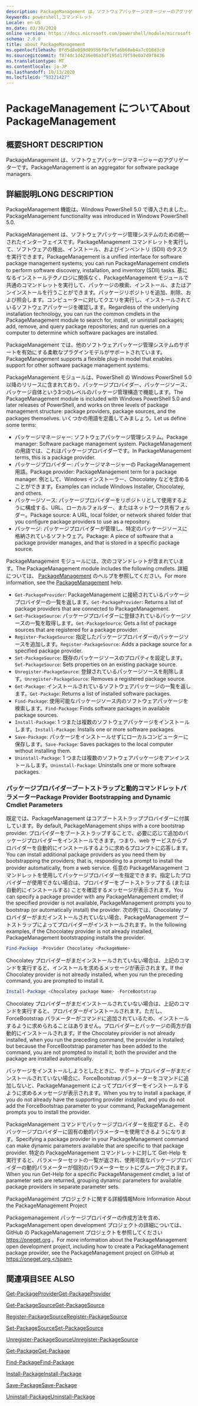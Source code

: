 ```yaml
---
description: PackageManagement は、ソフトウェアパッケージマネージャーのアグリゲーターです。
keywords: powershell,コマンドレット
Locale: en-US
ms.date: 03/30/2020
online version: https://docs.microsoft.com/powershell/module/microsoft.powershell.core/about/about_packagemanagement?view=powershell-6&WT.mc_id=ps-gethelp
schema: 2.0.0
title: about_PackageManagement
ms.openlocfilehash: 8fd5d8e059d09556f0e7efa6b68ab4a7c018d3c0
ms.sourcegitcommit: f874dc1d4236e06a3df195d179f59e0a7d9f8436
ms.translationtype: MT
ms.contentlocale: ja-JP
ms.lasthandoff: 10/13/2020
ms.locfileid: "93221427"
---
```

# <a name="about-packagemanagement"></a><span data-ttu-id="57862-104">PackageManagement について</span><span class="sxs-lookup"><span data-stu-id="57862-104">About PackageManagement</span></span>

## <a name="short-description"></a><span data-ttu-id="57862-105">概要</span><span class="sxs-lookup"><span data-stu-id="57862-105">SHORT DESCRIPTION</span></span>
<span data-ttu-id="57862-106">PackageManagement は、ソフトウェアパッケージマネージャーのアグリゲーターです。</span><span class="sxs-lookup"><span data-stu-id="57862-106">PackageManagement is an aggregator for software package managers.</span></span>

## <a name="long-description"></a><span data-ttu-id="57862-107">詳細説明</span><span class="sxs-lookup"><span data-stu-id="57862-107">LONG DESCRIPTION</span></span>

<span data-ttu-id="57862-108">PackageManagement 機能は、Windows PowerShell 5.0 で導入されました。</span><span class="sxs-lookup"><span data-stu-id="57862-108">PackageManagement functionality was introduced in Windows PowerShell 5.0.</span></span>

<span data-ttu-id="57862-109">PackageManagement は、ソフトウェアパッケージ管理システムのための統一されたインターフェイスです。PackageManagement コマンドレットを実行して、ソフトウェアの検出、インストール、およびインベントリ (SDII) のタスクを実行できます。</span><span class="sxs-lookup"><span data-stu-id="57862-109">PackageManagement is a unified interface for software package management systems; you can run PackageManagement cmdlets to perform software discovery, installation, and inventory (SDII) tasks.</span></span> <span data-ttu-id="57862-110">基になるインストールテクノロジに関係なく、PackageManagement モジュールで共通のコマンドレットを実行して、パッケージの検索、インストール、またはアンインストールを行うことができます。パッケージリポジトリを追加、削除、および照会します。コンピューターに対してクエリを実行し、インストールされているソフトウェアパッケージを確認します。</span><span class="sxs-lookup"><span data-stu-id="57862-110">Regardless of the underlying installation technology, you can run the common cmdlets in the PackageManagement module to search for, install, or uninstall packages; add, remove, and query package repositories; and run queries on a computer to determine which software packages are installed.</span></span>

<span data-ttu-id="57862-111">PackageManagement では、他のソフトウェアパッケージ管理システムのサポートを有効にする柔軟なプラグインモデルがサポートされています。</span><span class="sxs-lookup"><span data-stu-id="57862-111">PackageManagement supports a flexible plug-in model that enables support for other software package management systems.</span></span>

<span data-ttu-id="57862-112">PackageManagement モジュールは、PowerShell の Windows PowerShell 5.0 以降のリリースに含まれており、パッケージプロバイダー、パッケージソース、パッケージ自体という3つのレベルのパッケージ管理構造で機能します。</span><span class="sxs-lookup"><span data-stu-id="57862-112">The PackageManagement module is included with Windows PowerShell 5.0 and later releases of PowerShell, and works on three levels of package management structure: package providers, package sources, and the packages themselves.</span></span> <span data-ttu-id="57862-113">いくつかの用語を定義してみましょう。</span><span class="sxs-lookup"><span data-stu-id="57862-113">Let us define some terms:</span></span>

- <span data-ttu-id="57862-114">パッケージマネージャー: ソフトウェアパッケージ管理システム。</span><span class="sxs-lookup"><span data-stu-id="57862-114">Package manager: Software package management system.</span></span> <span data-ttu-id="57862-115">PackageManagement の用語では、これはパッケージプロバイダーです。</span><span class="sxs-lookup"><span data-stu-id="57862-115">In PackageManagement terms, this is a package provider.</span></span>
- <span data-ttu-id="57862-116">パッケージプロバイダー: パッケージマネージャーの PackageManagement 用語。</span><span class="sxs-lookup"><span data-stu-id="57862-116">Package provider: PackageManagement term for a package manager.</span></span> <span data-ttu-id="57862-117">例として、Windows インストーラー、Chocolatey などを含めることができます。</span><span class="sxs-lookup"><span data-stu-id="57862-117">Examples can include Windows Installer, Chocolatey, and others.</span></span>
- <span data-ttu-id="57862-118">パッケージソース: パッケージプロバイダーをリポジトリとして使用するように構成する、URL、ローカルフォルダー、またはネットワーク共有フォルダー。</span><span class="sxs-lookup"><span data-stu-id="57862-118">Package source: A URL, local folder, or network shared folder that you configure package providers to use as a repository.</span></span>
- <span data-ttu-id="57862-119">パッケージ: パッケージプロバイダーが管理し、特定のパッケージソースに格納されているソフトウェア。</span><span class="sxs-lookup"><span data-stu-id="57862-119">Package: A piece of software that a package provider manages, and that is stored in a specific package source.</span></span>

<span data-ttu-id="57862-120">PackageManagement モジュールには、次のコマンドレットが含まれています。</span><span class="sxs-lookup"><span data-stu-id="57862-120">The PackageManagement module includes the following cmdlets.</span></span> <span data-ttu-id="57862-121">詳細については、 [PackageManagement](/powershell/module/packagemanagement) のヘルプを参照してください。</span><span class="sxs-lookup"><span data-stu-id="57862-121">For more information, see the [PackageManagement](/powershell/module/packagemanagement) help.</span></span>

- <span data-ttu-id="57862-122">`Get-PackageProvider`: PackageManagement に接続されているパッケージプロバイダーの一覧を返します。</span><span class="sxs-lookup"><span data-stu-id="57862-122">`Get-PackageProvider`: Returns a list of package providers that are  connected to PackageManagement.</span></span>
- <span data-ttu-id="57862-123">`Get-PackageSource`: パッケージプロバイダーに登録されているパッケージソースの一覧を取得します。</span><span class="sxs-lookup"><span data-stu-id="57862-123">`Get-PackageSource`: Gets a list of package sources that are registered for a package provider.</span></span>
- <span data-ttu-id="57862-124">`Register-PackageSource`: 指定したパッケージプロバイダーのパッケージソースを追加します。</span><span class="sxs-lookup"><span data-stu-id="57862-124">`Register-PackageSource`: Adds a package source for a specified package provider.</span></span>
- <span data-ttu-id="57862-125">`Set-PackageSource`: 既存のパッケージソースのプロパティを設定します。</span><span class="sxs-lookup"><span data-stu-id="57862-125">`Set-PackageSource`: Sets properties on an existing package source.</span></span>
- <span data-ttu-id="57862-126">`Unregister-PackageSource`: 登録されているパッケージソースを削除します。</span><span class="sxs-lookup"><span data-stu-id="57862-126">`Unregister-PackageSource`: Removes a registered package source.</span></span>
- <span data-ttu-id="57862-127">`Get-Package`: インストールされているソフトウェアパッケージの一覧を返します。</span><span class="sxs-lookup"><span data-stu-id="57862-127">`Get-Package`: Returns a list of installed software packages.</span></span>
- <span data-ttu-id="57862-128">`Find-Package`: 使用可能なパッケージソース内のソフトウェアパッケージを検索します。</span><span class="sxs-lookup"><span data-stu-id="57862-128">`Find-Package`: Finds software packages in available package sources.</span></span>
- <span data-ttu-id="57862-129">`Install-Package`: 1 つまたは複数のソフトウェアパッケージをインストールします。</span><span class="sxs-lookup"><span data-stu-id="57862-129">`Install-Package`: Installs one or more software packages.</span></span>
- <span data-ttu-id="57862-130">`Save-Package`: パッケージをインストールせずにローカルコンピューターに保存します。</span><span class="sxs-lookup"><span data-stu-id="57862-130">`Save-Package`: Saves packages to the local computer without installing them.</span></span>
- <span data-ttu-id="57862-131">`Uninstall-Package`: 1 つまたは複数のソフトウェアパッケージをアンインストールします。</span><span class="sxs-lookup"><span data-stu-id="57862-131">`Uninstall-Package`: Uninstalls one or more software packages.</span></span>

### <a name="package-provider-bootstrapping-and-dynamic-cmdlet-parameters"></a><span data-ttu-id="57862-132">パッケージプロバイダーブートストラップと動的コマンドレットパラメーター</span><span class="sxs-lookup"><span data-stu-id="57862-132">Package Provider Bootstrapping and Dynamic Cmdlet Parameters</span></span>

<span data-ttu-id="57862-133">既定では、PackageManagement はコアブートストラッププロバイダーに付属しています。</span><span class="sxs-lookup"><span data-stu-id="57862-133">By default, PackageManagement ships with a core bootstrap provider.</span></span> <span data-ttu-id="57862-134">プロバイダーをブートストラップすることで、必要に応じて追加のパッケージプロバイダーをインストールできます。つまり、web サービスからプロバイダーを自動的にインストールするように求めるプロンプトに応答します。</span><span class="sxs-lookup"><span data-stu-id="57862-134">You can install additional package providers as you need them by bootstrapping the providers; that is, responding to a prompt to install the provider automatically, from a web service.</span></span> <span data-ttu-id="57862-135">任意の PackageManagement コマンドレットを使用してパッケージプロバイダーを指定できます。指定したプロバイダーが使用できない場合は、プロバイダーをブートストラップする (または自動的にインストールする) ことを確認するメッセージが表示されます。</span><span class="sxs-lookup"><span data-stu-id="57862-135">You can specify a package provider with any PackageManagement cmdlet; if the specified provider is not available, PackageManagement prompts you to bootstrap (or automatically install) the provider.</span></span> <span data-ttu-id="57862-136">次の例では、Chocolatey プロバイダーがまだインストールされていない場合、PackageManagement ブートストラップによってプロバイダーがインストールされます。</span><span class="sxs-lookup"><span data-stu-id="57862-136">In the following examples, if the Chocolatey provider is not already installed, PackageManagement bootstrapping installs the provider.</span></span>

```powershell
Find-Package -Provider Chocolatey <PackageName>
```

<span data-ttu-id="57862-137">Chocolatey プロバイダーがまだインストールされていない場合は、上記のコマンドを実行すると、インストールを求めるメッセージが表示されます。</span><span class="sxs-lookup"><span data-stu-id="57862-137">If the Chocolatey provider is not already installed, when you run the preceding command, you are prompted to install it.</span></span>

```powershell
Install-Package <Chocolatey package Name> -ForceBootstrap
```

<span data-ttu-id="57862-138">Chocolatey プロバイダーがまだインストールされていない場合は、上記のコマンドを実行すると、プロバイダーがインストールされます。ただし、ForceBootstrap パラメーターがコマンドに追加されているため、インストールするように求められることはありません。プロバイダーとパッケージの両方が自動的にインストールされます。</span><span class="sxs-lookup"><span data-stu-id="57862-138">If the Chocolatey provider is not already installed, when you run the preceding command, the provider is installed; but because the ForceBootstrap parameter has been added to the command, you are not prompted to install it; both the provider and the package are installed automatically.</span></span>

<span data-ttu-id="57862-139">パッケージをインストールしようとしたときに、サポートプロバイダーがまだインストールされていない場合に、ForceBootstrap パラメーターをコマンドに追加しないと、PackageManagement によってプロバイダーをインストールするように求めるメッセージが表示されます。</span><span class="sxs-lookup"><span data-stu-id="57862-139">When you try to install a package, if you do not already have the supporting provider installed, and you do not add the ForceBootstrap parameter to your command, PackageManagement prompts you to install the provider.</span></span>

<span data-ttu-id="57862-140">PackageManagement コマンドでパッケージプロバイダーを指定すると、そのパッケージプロバイダーに固有の動的パラメーターを使用できるようになります。</span><span class="sxs-lookup"><span data-stu-id="57862-140">Specifying a package provider in your PackageManagement command can make dynamic parameters available that are specific to that package provider.</span></span> <span data-ttu-id="57862-141">特定の PackageManagement コマンドレットに対して Get-Help を実行すると、パラメーターセットの一覧が返され、使用可能なパッケージプロバイダーの動的パラメーターが個別のパラメーターセットにグループ化されます。</span><span class="sxs-lookup"><span data-stu-id="57862-141">When you run Get-Help for a specific PackageManagement cmdlet, a list of parameter sets are returned, grouping dynamic parameters for available package providers in separate parameter sets.</span></span>

<span data-ttu-id="57862-142">PackageManagement プロジェクトに関する詳細情報</span><span class="sxs-lookup"><span data-stu-id="57862-142">More Information About the PackageManagement Project</span></span>

<span data-ttu-id="57862-143">Packagemanagement パッケージプロバイダーの作成方法を含め、PackageManagement open development プロジェクトの詳細については、GitHub の PackageManagement プロジェクトを参照してください https://oneget.org 。</span><span class="sxs-lookup"><span data-stu-id="57862-143">For more information about the PackageManagement open development project, including how to create a PackageManagement package provider, see the PackageManagement project on GitHub at https://oneget.org.</span></span>

## <a name="see-also"></a><span data-ttu-id="57862-144">関連項目</span><span class="sxs-lookup"><span data-stu-id="57862-144">SEE ALSO</span></span>

[<span data-ttu-id="57862-145">Get-PackageProvider</span><span class="sxs-lookup"><span data-stu-id="57862-145">Get-PackageProvider</span></span>](xref:PackageManagement.Get-PackageProvider)

[<span data-ttu-id="57862-146">Get-PackageSource</span><span class="sxs-lookup"><span data-stu-id="57862-146">Get-PackageSource</span></span>](xref:PackageManagement.Get-PackageSource)

[<span data-ttu-id="57862-147">Register-PackageSource</span><span class="sxs-lookup"><span data-stu-id="57862-147">Register-PackageSource</span></span>](xref:PackageManagement.Register-PackageSource)

[<span data-ttu-id="57862-148">Set-PackageSource</span><span class="sxs-lookup"><span data-stu-id="57862-148">Set-PackageSource</span></span>](xref:PackageManagement.Set-PackageSource)

[<span data-ttu-id="57862-149">Unregister-PackageSource</span><span class="sxs-lookup"><span data-stu-id="57862-149">Unregister-PackageSource</span></span>](xref:PackageManagement.Unregister-PackageSource)

[<span data-ttu-id="57862-150">Get-Package</span><span class="sxs-lookup"><span data-stu-id="57862-150">Get-Package</span></span>](xref:PackageManagement.Get-Package)

[<span data-ttu-id="57862-151">Find-Package</span><span class="sxs-lookup"><span data-stu-id="57862-151">Find-Package</span></span>](xref:PackageManagement.Find-Package)

[<span data-ttu-id="57862-152">Install-Package</span><span class="sxs-lookup"><span data-stu-id="57862-152">Install-Package</span></span>](xref:PackageManagement.Install-Package)

[<span data-ttu-id="57862-153">Save-Package</span><span class="sxs-lookup"><span data-stu-id="57862-153">Save-Package</span></span>](xref:PackageManagement.Save-Package)

[<span data-ttu-id="57862-154">Uninstall-Package</span><span class="sxs-lookup"><span data-stu-id="57862-154">Uninstall-Package</span></span>](xref:PackageManagement.Uninstall-Package)
